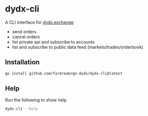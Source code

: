 # dydx-cli

A CLI interface for [dydx.exchange](https://dydx.exchange).

- send orders
- cancel orders
- list private api and subscribe to accounts
- list and subscribe to public data feed (markets/trades/orderbook)

## Installation

```bash
go install github.com/fardream/go-dydx/dydx-cli@latest
```

## Help

Run the following to show help

```bash
dydx-cli --help
```
